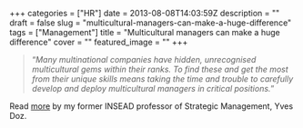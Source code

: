 +++
categories = ["HR"]
date = 2013-08-08T14:03:59Z
description = ""
draft = false
slug = "multicultural-managers-can-make-a-huge-difference"
tags = ["Management"]
title = "Multicultural managers can make a huge difference"
cover = ""
featured_image = ""
+++


>“*Many multinational companies have hidden, unrecognised multicultural gems within their ranks. To find these and get the most from their unique skills means taking the time and trouble to carefully develop and deploy multicultural managers in critical positions.*” 

Read [more](http://www.forbes.com/sites/insead/2013/08/01/the-rise-of-multicultural-managers/?goback=.gde_4286141_member_263892622 "moer") by my former INSEAD professor of Strategic Management, Yves Doz.


